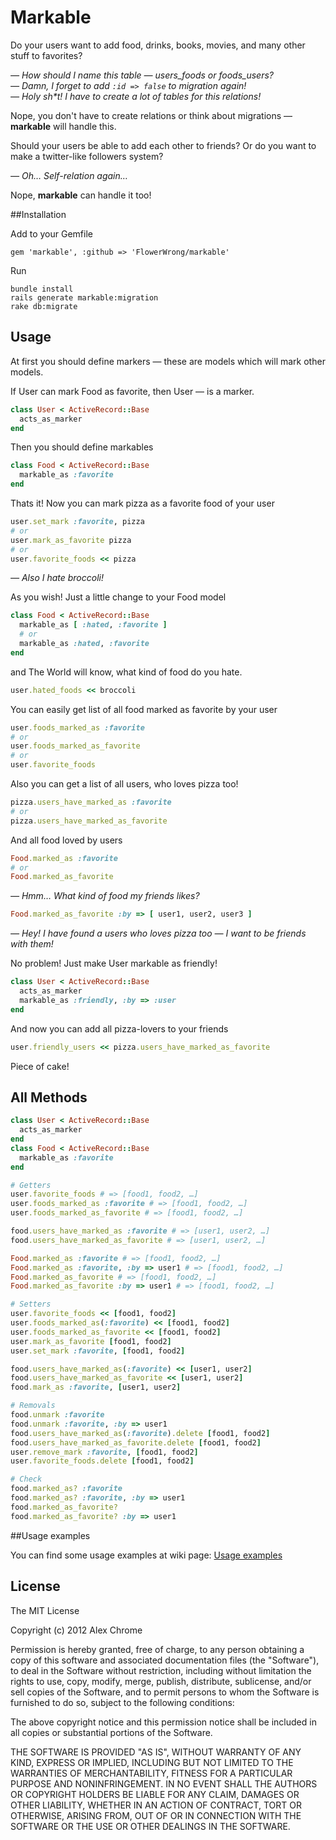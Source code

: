 # Markable

Do your users want to add food, drinks, books, movies, and many
other stuff to favorites?

_— How should I name this table — users_foods or foods_users?_<br/>
_— Damn, I forget to add ```:id => false``` to migration again!_<br/>
_— Holy sh*t! I have to create a lot of tables for this relations!_

Nope, you don't have to create relations or think about migrations — **markable** will handle this.

Should your users be able to add each other to friends? Or do you want to
make a twitter-like followers system?

_— Oh… Self-relation again…_

Nope, **markable** can handle it too!



##Installation

Add to your Gemfile

```
gem 'markable', :github => 'FlowerWrong/markable'
```

Run

```
bundle install
rails generate markable:migration
rake db:migrate
```

## Usage

At first you should define markers — these are models which will mark
other models.

If User can mark Food as favorite, then User — is a marker.

``` ruby
class User < ActiveRecord::Base
  acts_as_marker
end
```

Then you should define markables

``` ruby
class Food < ActiveRecord::Base
  markable_as :favorite
end
```

Thats it! Now you can mark pizza as a favorite food of your user

``` ruby
user.set_mark :favorite, pizza
# or
user.mark_as_favorite pizza
# or
user.favorite_foods << pizza
```

_— Also I hate broccoli!_

As you wish! Just a little change to your Food model

``` ruby
class Food < ActiveRecord::Base
  markable_as [ :hated, :favorite ]
  # or
  markable_as :hated, :favorite
end
```

and The World will know, what kind of food do you hate.

``` ruby
user.hated_foods << broccoli
```

You can easily get list of all food marked as favorite by your user

``` ruby
user.foods_marked_as :favorite
# or
user.foods_marked_as_favorite
# or
user.favorite_foods
```

Also you can get a list of all users, who loves pizza too!

``` ruby
pizza.users_have_marked_as :favorite
# or
pizza.users_have_marked_as_favorite
```

And all food loved by users

``` ruby
Food.marked_as :favorite
# or
Food.marked_as_favorite
```

_— Hmm… What kind of food my friends likes?_

``` ruby
Food.marked_as_favorite :by => [ user1, user2, user3 ]
```

_— Hey! I have found a users who loves pizza too — I want to be friends with them!_

No problem! Just make User markable as friendly!

``` ruby
class User < ActiveRecord::Base
  acts_as_marker
  markable_as :friendly, :by => :user
end
```

And now you can add all pizza-lovers to your friends

``` ruby
user.friendly_users << pizza.users_have_marked_as_favorite
```

Piece of cake!

## All Methods
``` ruby
class User < ActiveRecord::Base
  acts_as_marker
end
class Food < ActiveRecord::Base
  markable_as :favorite
end
```

``` ruby
# Getters
user.favorite_foods # => [food1, food2, …]
user.foods_marked_as :favorite # => [food1, food2, …]
user.foods_marked_as_favorite # => [food1, food2, …]

food.users_have_marked_as :favorite # => [user1, user2, …]
food.users_have_marked_as_favorite # => [user1, user2, …]

Food.marked_as :favorite # => [food1, food2, …]
Food.marked_as :favorite, :by => user1 # => [food1, food2, …]
Food.marked_as_favorite # => [food1, food2, …]
Food.marked_as_favorite :by => user1 # => [food1, food2, …]

# Setters
user.favorite_foods << [food1, food2]
user.foods_marked_as(:favorite) << [food1, food2]
user.foods_marked_as_favorite << [food1, food2]
user.mark_as_favorite [food1, food2]
user.set_mark :favorite, [food1, food2]

food.users_have_marked_as(:favorite) << [user1, user2]
food.users_have_marked_as_favorite << [user1, user2]
food.mark_as :favorite, [user1, user2]

# Removals
food.unmark :favorite
food.unmark :favorite, :by => user1
food.users_have_marked_as(:favorite).delete [food1, food2]
food.users_have_marked_as_favorite.delete [food1, food2]
user.remove_mark :favorite, [food1, food2]
user.favorite_foods.delete [food1, food2]

# Check
food.marked_as? :favorite
food.marked_as? :favorite, :by => user1
food.marked_as_favorite?
food.marked_as_favorite? :by => user1
```

##Usage examples

You can find some usage examples at wiki page: [Usage examples](https://github.com/chrome/markable/wiki/Usage-examples)

## License

The MIT License

Copyright (c) 2012 Alex Chrome

Permission is hereby granted, free of charge, to any person obtaining a copy of this software and associated documentation files (the "Software"), to deal in the Software without restriction, including without limitation the rights to use, copy, modify, merge, publish, distribute, sublicense, and/or sell copies of the Software, and to permit persons to whom the Software is furnished to do so, subject to the following conditions:

The above copyright notice and this permission notice shall be included in all copies or substantial portions of the Software.

THE SOFTWARE IS PROVIDED "AS IS", WITHOUT WARRANTY OF ANY KIND, EXPRESS OR IMPLIED, INCLUDING BUT NOT LIMITED TO THE WARRANTIES OF MERCHANTABILITY, FITNESS FOR A PARTICULAR PURPOSE AND NONINFRINGEMENT. IN NO EVENT SHALL THE AUTHORS OR COPYRIGHT HOLDERS BE LIABLE FOR ANY CLAIM, DAMAGES OR OTHER LIABILITY, WHETHER IN AN ACTION OF CONTRACT, TORT OR OTHERWISE, ARISING FROM, OUT OF OR IN CONNECTION WITH THE SOFTWARE OR THE USE OR OTHER DEALINGS IN THE SOFTWARE.

